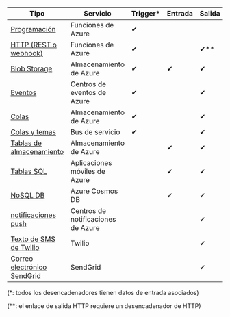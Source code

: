 | Tipo | Servicio | Trigger* | Entrada | Salida |  
| --- | --- | --- | --- | --- |  
| [Programación](../articles/azure-functions/functions-bindings-timer.md)  |Funciones de Azure |✔ | | |  
| [HTTP (REST o webhook)](../articles/azure-functions/functions-bindings-http-webhook.md) |Funciones de Azure |✔ |  |✔\** |  
| [Blob Storage](../articles/azure-functions/functions-bindings-storage-blob.md) |Almacenamiento de Azure |✔ |✔ |✔ |  
| [Eventos](../articles/azure-functions/functions-bindings-event-hubs.md) |Centros de eventos de Azure |✔ | |✔ |  
| [Colas](../articles/azure-functions/functions-bindings-storage-queue.md) |Almacenamiento de Azure |✔ | |✔ |  
| [Colas y temas](../articles/azure-functions/functions-bindings-service-bus.md) |Bus de servicio |✔ | |✔ |  
| [Tablas de almacenamiento](../articles/azure-functions/functions-bindings-storage-table.md) |Almacenamiento de Azure | |✔ |✔ |  
| [Tablas SQL](../articles/azure-functions/functions-bindings-mobile-apps.md) |Aplicaciones móviles de Azure | |✔ |✔ |  
| [NoSQL DB](../articles/azure-functions/functions-bindings-documentdb.md) | Azure Cosmos DB | |✔ |✔ |  
| [notificaciones push](../articles/azure-functions/functions-bindings-notification-hubs.md) |Centros de notificaciones de Azure | | |✔ |  
| [Texto de SMS de Twilio](../articles/azure-functions/functions-bindings-twilio.md) |Twilio | | |✔ |
| [Correo electrónico SendGrid](../articles/azure-functions/functions-bindings-sendgrid.md) | SendGrid | | |✔ |

(\*: todos los desencadenadores tienen datos de entrada asociados)

(\**: el enlace de salida HTTP requiere un desencadenador de HTTP)


